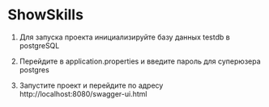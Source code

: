 # ShowSkills
1. Для запуска проекта инициализируйте базу данных testdb в postgreSQL

2. Перейдите в application.properties и введите пароль для суперюзера postgres

3. Запустите проект и перейдите по адресу http://localhost:8080/swagger-ui.html

